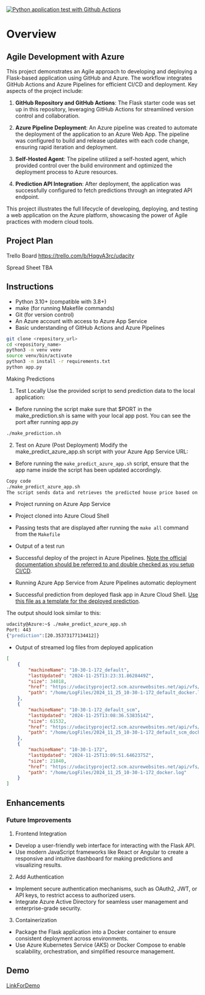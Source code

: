 
[![Python application test with Github Actions](https://github.com/okayenis/udacity_project/actions/workflows/pythonapp.yml/badge.svg)](https://github.com/okayenis/udacity_project/actions/workflows/pythonapp.yml)

# Overview

## Agile Development with Azure

This project demonstrates an Agile approach to developing and deploying a Flask-based application using GitHub and Azure. The workflow integrates GitHub Actions and Azure Pipelines for efficient CI/CD and deployment. Key aspects of the project include:

1. **GitHub Repository and GitHub Actions**: The Flask starter code was set up in this repository, leveraging GitHub Actions for streamlined version control and collaboration.
   
2. **Azure Pipeline Deployment**: An Azure pipeline was created to automate the deployment of the application to an Azure Web App. The pipeline was configured to build and release updates with each code change, ensuring rapid iteration and deployment.

3. **Self-Hosted Agent**: The pipeline utilized a self-hosted agent, which provided control over the build environment and optimized the deployment process to Azure resources.

4. **Prediction API Integration**: After deployment, the application was successfully configured to fetch predictions through an integrated API endpoint.

This project illustrates the full lifecycle of developing, deploying, and testing a web application on the Azure platform, showcasing the power of Agile practices with modern cloud tools.

## Project Plan

Trello Board
https://trello.com/b/HqgvA3rc/udacity

Spread Sheet TBA

## Instructions

* Python 3.10+ (compatible with 3.8+)
* make (for running Makefile commands)
* Git (for version control)
* An Azure account with access to Azure App Service
* Basic understanding of GitHub Actions and Azure Pipelines

```bash
git clone <repository_url>
cd <repository_name>
python3 -m venv venv
source venv/bin/activate
python3 -m install -r requirements.txt
python app.py
```

Making Predictions
1. Test Locally
Use the provided script to send prediction data to the local application:
- Before running the script make sure that $PORT in the make_prediction.sh is same with your local app post. You can see the port after running app.py
```bash
./make_prediction.sh
```
2. Test on Azure (Post Deployment)
Modify the make_predict_azure_app.sh script with your Azure App Service URL:
- Before running the `make_predict_azure_app.sh` script, ensure that the app name inside the script has been updated accordingly.
 
```bash
Copy code
./make_predict_azure_app.sh
The script sends data and retrieves the predicted house price based on the model.
```

* Project running on Azure App Service


* Project cloned into Azure Cloud Shell


* Passing tests that are displayed after running the `make all` command from the `Makefile`


* Output of a test run


* Successful deploy of the project in Azure Pipelines.  [Note the official documentation should be referred to and double checked as you setup CI/CD](https://docs.microsoft.com/en-us/azure/devops/pipelines/ecosystems/python-webapp?view=azure-devops).

* Running Azure App Service from Azure Pipelines automatic deployment

* Successful prediction from deployed flask app in Azure Cloud Shell.  [Use this file as a template for the deployed prediction](https://github.com/udacity/nd082-Azure-Cloud-DevOps-Starter-Code/blob/master/C2-AgileDevelopmentwithAzure/project/starter_files/flask-sklearn/make_predict_azure_app.sh).



The output should look similar to this:


```bash
udacity@Azure:~$ ./make_predict_azure_app.sh
Port: 443
{"prediction":[20.35373177134412]}
```

* Output of streamed log files from deployed application

```json
[
    {
        "machineName": "10-30-1-172_default",
        "lastUpdated": "2024-11-25T13:23:31.8628449Z",
        "size": 34018,
        "href": "https://udacityproject2.scm.azurewebsites.net/api/vfs/LogFiles/2024_11_25_10-30-1-172_default_docker.log",
        "path": "/home/LogFiles/2024_11_25_10-30-1-172_default_docker.log"
    },
    {
        "machineName": "10-30-1-172_default_scm",
        "lastUpdated": "2024-11-25T13:08:36.5383514Z",
        "size": 61532,
        "href": "https://udacityproject2.scm.azurewebsites.net/api/vfs/LogFiles/2024_11_25_10-30-1-172_default_scm_docker.log",
        "path": "/home/LogFiles/2024_11_25_10-30-1-172_default_scm_docker.log"
    },
    {
        "machineName": "10-30-1-172",
        "lastUpdated": "2024-11-25T13:09:51.6462375Z",
        "size": 21840,
        "href": "https://udacityproject2.scm.azurewebsites.net/api/vfs/LogFiles/2024_11_25_10-30-1-172_docker.log",
        "path": "/home/LogFiles/2024_11_25_10-30-1-172_docker.log"
    }
]
```

## Enhancements

### Future Improvements

1. Frontend Integration

* Develop a user-friendly web interface for interacting with the Flask API.
* Use modern JavaScript frameworks like React or Angular to create a responsive and intuitive dashboard for making predictions and visualizing results.

2. Add Authentication

* Implement secure authentication mechanisms, such as OAuth2, JWT, or API keys, to restrict access to authorized users.
* Integrate Azure Active Directory for seamless user management and enterprise-grade security.

3. Containerization

* Package the Flask application into a Docker container to ensure consistent deployment across environments.
* Use Azure Kubernetes Service (AKS) or Docker Compose to enable scalability, orchestration, and simplified resource management.

## Demo 

[LinkForDemo](https://youtu.be/REPadvaFHGo)
